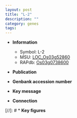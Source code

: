 ```yaml
---
layout: post
title: "L-2"
description: ""
category: genes
tags: 
---
```


* **Information**  
    + Symbol: L-2  
    + MSU: [LOC_Os03g52860](http://rice.uga.edu/cgi-bin/ORF_infopage.cgi?orf=LOC_Os03g52860)  
    + RAPdb: [Os03g0738600](http://rapdb.dna.affrc.go.jp/viewer/gbrowse_details/irgsp1?name=Os03g0738600)  

* **Publication**  

* **Genbank accession number**  

* **Key message**  

* **Connection**  

[//]: # * **Key figures**  


